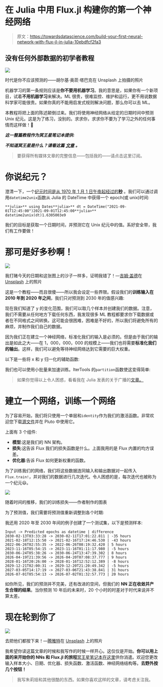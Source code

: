 # 在 Julia 中用 Flux.jl 构建你的第一个神经网络

> 原文：<https://towardsdatascience.com/build-your-first-neural-network-with-flux-jl-in-julia-10ebdfcf2fa3>

## 没有任何外部数据的初学者教程

![](img/1da198b53ac346d6ce22a39fcde3270d.png)

时代是你不应该预测的——胡尔基·奥莰·塔巴克在 Unsplash 上拍摄的照片

机器学习的第一条规则应该是**你不要用机器学习**。我的意思是，如果你有一个新项目，试着**不用机器学习**来解决。ML 很贵，很难监控、维护和运行，更不用说数据科学家可能很贵。如果你真的不能用启发式规则解决问题，那么你可以去 ML。

本教程将把上面的陈述颠倒过来。我们将使用神经网络从给定的日期时间中预测 Unix 纪元。这是为了练习，没别的。求求你，求求你不要为了学习之外的任何事情而这样做！🙏

***这一整篇教程作为冥王星笔记本提供:***

[](https://github.com/niczky12/medium/blob/master/julia/epoch_pluto.jl)  

***不知道冥王星是什么？请看这篇*** [***文章***](/jupyter-notebooks-can-be-a-pain-but-i-️-pluto-f47913c5c16d) ***。***

> 要获得所有媒体文章的完整信息——包括我的——请点击这里订阅。

# 你说纪元？

澄清一下，一个[纪元时间是从 1970 年 1 月 1 日午夜起经过的**秒**](https://en.wikipedia.org/wiki/Unix_time) 。我们可以通过调用`datetime2unix`函数从 Julia 的 DateTime 中获得一个 epoch(或 unix)时间:

```
**julia>** using Dates**julia>** dt = DateTime("2021-09-01T12:45:00")2021-09-01T12:45:00**julia>** datetime2unix(dt)1.6305003e9
```

我们的目标是获取一个日期时间，并预测它在 Unix 纪元中的值。系好安全带，我们有工作要做！

# 那可是好多秒啊！

![](img/fff3e875438ece1edac7b97a17320d09.png)

我打赌今天的日期和这张图上的沙子一样多，证明我错了！—[吉姆·盖德](https://unsplash.com/@jimgade?utm_source=unsplash&utm_medium=referral&utm_content=creditCopyText)在 [Unsplash](https://unsplash.com/s/photos/sand?utm_source=unsplash&utm_medium=referral&utm_content=creditCopyText) 上的照片

这是一个教程——而且很傻——所以我会设定一些界限。假设我们的**训练输入在 2010 年到 2020 年之间**，我们只对预测到 2030 年的值感兴趣:

现在我们知道了 y 的变化范围，我们可以取几个样本并创建我们的数据。注意，我们不需要从任何地方下载任何东西，我发现很多 ML 教程都要求你下载数据或者在不同格式之间转换。这可能会很困难，困难是不好的，所以我们将避免所有的麻烦，并制作我们自己的数据。

因为我们正在建立一个神经网络，标准化我们的输入是必须的。但是由于我们的输出是如此之大——在 1，000，000，000 的规模上——我们也将需要**标准化我们的输出**。这样，我们可以避免等待神经网络达到它需要的巨大权重。

以下是一些将 x 和 y 归一化的辅助函数:

我们也可以使用小批量来加速训练。IterTools 的`partition`函数使这变得简单:

> 如果你觉得以上令人困惑，看看我在 Julia 发表的关于广播的[文章。](/vectorize-everything-with-julia-ad04a1696944)

# 建立一个网络，训练一个网络

为了容易开始，我们将只使用一个单层和`identity`作为我们的激活函数。非常欢迎您下载[源文件](https://github.com/niczky12/medium/blob/master/julia/epoch_pluto.jl)并在 Pluto 中使用它。

上面有 3 个组件:

*   **模型**:这是我们的 NN 架构。
*   **损失**:这告诉 Flux 我们的损失函数是什么。上面我用的是 Flux 内置的均方误差。
*   **优化器**:告诉 Flux 如何更新权重的函数。

为了训练我们的网络，我们将这些数据连同输入和输出数据对一起传入`Flux.train!`，并对我们的数据进行几次迭代。令人困惑的是，每次迭代也被称为一个纪元😃。

![](img/727603034d1f2577dfa858f98c39d511.png)

随着时间的推移，我们的训练损失——作者制作的图表

为了预测值，我们需要将预测值重新调整到各个时期:

我还用 2020 年至 2030 年间的例子创建了一个测试集，以下是预测样本:

```
Input -> Predicted epochs as datetime | difference
2030-02-13T03:33:28 -> 2030-02-11T17:01:22.811 | -35 hours
2021-02-18T12:15:50 -> 2021-02-16T17:24:46.530 | -43 hours
2022-06-26T02:55:35 -> 2022-06-26T08:19:32.420 | 5 hours
2023-11-16T05:54:15 -> 2023-11-16T01:11:17.980 | -5 hours
2030-06-24T05:38:26 -> 2030-06-24T13:47:39.302 | 8 hours
2026-04-19T21:39:56 -> 2026-04-20T07:08:37.777 | 9 hours
2028-01-16T20:26:00 -> 2028-01-16T12:52:12.389 | -8 hours
2029-12-21T02:00:31 -> 2029-12-20T21:20:49.342 | -5 hours
2027-03-05T14:17:19 -> 2027-03-06T21:43:38.841 | 31 hours
2026-07-01T05:54:13 -> 2026-07-02T01:32:57.773 | 20 hours
```

如你所见，我们的预测并不完美，还有改进的空间，但我们的 **NN 正在收敛并产生合理的结果**。当你预测 10 年后的未来时，20 个小时的时差对于时代来说并不算太差。

# 现在轮到你了

![](img/b7b9e01a1163b641b172614cbf0a702b.png)

去把他们都按下来！—[腾雅特](https://unsplash.com/@tengyart?utm_source=unsplash&utm_medium=referral&utm_content=creditCopyText)在 [Unsplash](https://unsplash.com/s/photos/buttons?utm_source=unsplash&utm_medium=referral&utm_content=creditCopyText) 上的照片

我希望你读这篇文章的时候和我写作的时候一样开心。这仅仅是开始。**你可以用上面的来开始你的 NNs 和 Flux.jl 的旅程**[冥王星笔记本在这里](https://github.com/niczky12/medium/blob/master/julia/epoch_pluto.jl)供你消遣。欢迎您更改输入样本大小、日期、优化器、损失函数、激活函数、神经网络结构等。**去野外按几个按钮！**

[](https://github.com/niczky12/medium/blob/master/julia/epoch_pluto.jl)  

> 我写朱莉娅和其他很酷的东西。如果你喜欢这样的文章，请考虑关注我。

[](/jupyter-notebooks-can-be-a-pain-but-i-️-pluto-f47913c5c16d)  [](/vectorize-everything-with-julia-ad04a1696944)  [](https://blog.devgenius.io/make-a-command-line-game-with-julia-a408057adcfe)  [](/control-flow-basics-with-julia-c4c10abf4dc2) 